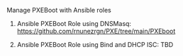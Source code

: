 Manage PXEBoot with Ansible roles

  1. Ansible PXEBoot Role using DNSMasq: https://github.com/rnunezrgn/PXE/tree/main/PXEboot
  
  2. Ansible PXEBoot Role using Bind and DHCP ISC: TBD
